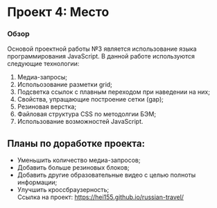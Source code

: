 # Проект 4: Место

### Обзор

Основой проектной работы №3 является использование языка программирования JavaScript. В данной работе используются следующие технологии:  
1. Медиа-запросы;  
2. Испольозование разметки grid;  
3. Подсветка ссылок с плавным переходом при наведении на них;  
4. Cвойства, упращающие построение сетки (gap);  
5. Резиновая верстка;  
6. Файловая структура CSS по методолгии БЭМ; 
7. Использование возможностей JavaScript. 
## Планы по доработке проекта:
* Уменьшить количество медиа-запросов;   
* Добавить больше резиновых блоков;  
* Добавить другие образовательные видео с целью полноты информации;  
* Улучшить кроссбраузерность;   
Ссылка на проект: https://hei155.github.io/russian-travel/
